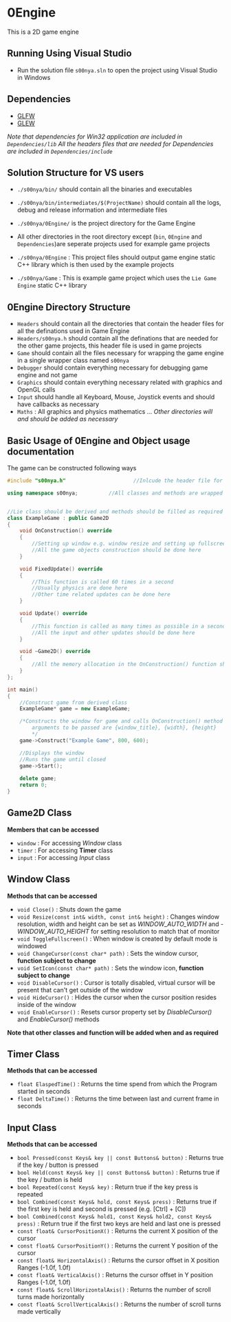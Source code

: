 # 0Engine
This is a 2D game engine

## Running Using Visual Studio
- Run the solution file `s00nya.sln` to open the project using Visual Studio in Windows

## Dependencies
- [GLFW](http://www.glfw.org/)
- [GLEW](http://glew.sourceforge.net/)

*Note that dependencies for Win32 application are included in `Dependencies/lib`*
*All the headers files that are needed for Dependencies are included in `Dependencies/include`*

## Solution Structure for VS users
- `./s00nya/bin/` should contain all the binaries and executables
- `./s00nya/bin/intermediates/$(ProjectName)` should contain all the logs, debug and release information and intermediate files

- `./s00nya/0Engine/` is the project directory for the Game Engine
- All other directories in the root directory except (`bin`, `0Engine` and `Dependencies`)are seperate projects used for example game projects
- `./s00nya/0Engine` : This project files should output game engine static C++ library which is then used by the example projects
- `./s00nya/Game` : This is example game project which uses the `Lie Game Engine` static C++ library

## 0Engine Directory Structure
- `Headers` should contain all the directories that contain the header files for all the definations used in Game Engine
- `Headers/s00nya.h` should contain all the definations that are needed for the other game projects, this header file is used in game projects
- `Game` should contain all the files necessary for wrapping the game engine in a single wrapper class named `s00nya`
- `Debugger` should contain everything necessary for debugging game engine and not game
- `Graphics` should contain everything necessary related with graphics and OpenGL calls
- `Input` should handle all Keyboard, Mouse, Joystick events and should have callbacks as necessary
- `Maths` : All graphics and physics mathematics
...
*Other directories will and should be added as necessary*


## Basic Usage of 0Engine and Object usage documentation


The game can be constructed following ways

```cpp
#include "s00nya.h"                      //Inlcude the header file for game engine

using namespace s00nya;          //All classes and methods are wrapped inside s00nya namespace


//Lie class should be derived and methods should be filled as required
class ExampleGame : public Game2D
{
	void OnConstruction() override
	{
        //Setting up window e.g. window resize and setting up fullscreen, window icon and cursor
        //All the game objects construction should be done here
	}

	void FixedUpdate() override
	{
        //This function is called 60 times in a second
        //Usually physics are done here
        //Other time related updates can be done here
	}

	void Update() override
	{
        //This function is called as many times as possible in a second unless VSync is enabled
        //All the input and other updates should be done here
	}

    void ~Game2D() override
    {
        //All the memory allocation in the OnConstruction() function should be freed here
    }
};

int main()
{
    //Construct game from derived class
	ExampleGame* game = new ExampleGame;

    /*Constructs the window for game and calls OnConstruction() method
        arguments to be passed are {window_title}, {width}, {height}
        */
	game->Construct("Example Game", 800, 600);

    //Displays the window
    //Runs the game until closed
	game->Start();
	
    delete game;
	return 0;
}
```


## Game2D Class

**Members that can be accessed**

- `window` : For accessing *Window* class
- `timer` : For accessing **Timer** class
- `input` : For accessing *Input* class


## Window Class

**Methods that can be accessed**

- `void Close()` : Shuts down the game
- `void Resize(const int& width, const int& height)` : Changes window resolution, width and height can be set as *WINDOW_AUTO_WIDTH* and - *WINDOW_AUTO_HEIGHT* for setting resolution to match that of monitor
- `void ToggleFullscreen()` : When window is created by default mode is windowed
- `void ChangeCursor(const char* path)` : Sets the window cursor, **function subject to change**
- `void SetIcon(const char* path)` : Sets the window icon, **function subject to change**
- `void DisableCursor()` : Cursor is totally disabled, virtual cursor will be present that can't get outside of the window
- `void HideCursor()` : Hides the cursor when the cursor position resides inside of the window
- `void EnableCursor()` : Resets cursor property set by *DisableCursor()* and *EnableCursor()* methods

**Note that other classes and function will be added when and as required**


## Timer Class

**Methods that can be accessed**

- `float ElaspedTime()` : Returns the time spend from which the Program started in seconds
- `float DeltaTime()` : Returns the time between last and current frame in seconds


## Input Class

**Methods that can be accessed**

- `bool Pressed(const Keys& key || const Buttons& button)` : Returns true if the key / button is pressed
- `bool Held(const Keys& key || const Buttons& button)` : Returns true if the key / button is held
- `bool Repeated(const Keys& key)` : Return true if the key press is repeated
- `bool Combined(const Keys& hold, const Keys& press)` : Returns true if the first key is held and second is pressed (e.g. [Ctrl] + [C])
- `bool Combined(const Keys& hold1, const Keys& hold2, const Keys& press)` : Return true if the first two keys are held and last one is pressed
- `const float& CursorPositionX()` : Returns the current X position of the cursor
- `const float& CursorPositionY()` : Returns the current Y position of the cursor
- `const float& HorizontalAxis()` : Returns the cursor offset in X position Ranges (-1.0f, 1.0f)
- `const float& VerticalAxis()` : Returns the cursor offset in Y position Ranges (-1.0f, 1.0f)
- `const float& ScrollHorizontalAxis()` : Returns the number of scroll turns made horizontally
- `const float& ScrollVerticalAxis()` : Returns the number of scroll turns made vertically